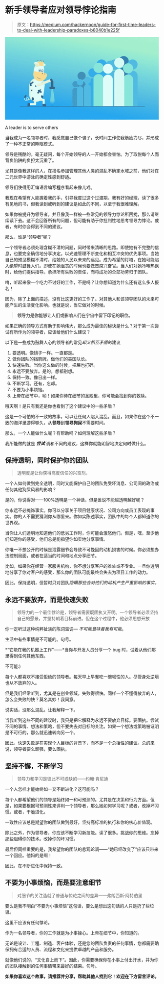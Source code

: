 # 新手领导者应对领导悖论指南

> 原文：<https://medium.com/hackernoon/guide-for-first-time-leaders-to-deal-with-leadership-paradoxes-b8040b1e225f>

![](img/6d2daa4045933eb38ef5ff338f4ca277.png)

A leader is to serve others

当我成为一名领导者时，我感觉自己像个骗子，长时间工作使我筋疲力尽，并形成了一种不正常的睡眠模式。

领导是残酷的。毫无疑问，每个开始领导的人一开始都会害怕。为了取悦每个人而背负陷阱的负担太沉重了。

尤其是像我这样的人，在报名参加管理其他人类的混乱不确定水域之前，他们对在二元世界中游泳的确定性感到舒适。

领导们使得用汇编语言编写程序看起来像儿戏。

我现在希望有人能握着我的手，引导我度过这个过渡期。我有好的经理，读了很多有见地的书，但我读到或听到的建议是如此的不同，以至于我很难理解。

如果你被提升为领导者，并且像我一样被一些常见的领导力悖论所困扰，那么请继续读下去。这不会回答所有的问题，但可能有助于你批判性地思考领导力悖论。或者，有时你会得到不同的建议。

那么，谁是“领导者”呢？

一个领导者必须处理含糊不清的问题，同时带来清晰的思路。即使她有不完整的信息，也要完全确信地分享决定。以光速管理不断变化和相互冲突的优先事项。当她自己的预见模糊不清时，给她的人民以未来的远见。成为希望的灯塔，在她可能陷入绝望时鼓舞人们。即使在她沮丧的时候也要做首席兴奋官。当人们对她冷嘲热讽时，给他们提供指导。承担所有失败的责任，而将成功的全部功劳归于团队。

唷，听起来像一个吃力不讨好的工作，不是吗？让你想知道为什么还有这么多人报名！

因为，除了上面的描述，没有比这更好的工作了。对其他人和该领导团队的未来可能产生的生活变化影响。也就是说，当它做对的时候。

> **领导力是你能够让人们或影响人们在宇宙中留下印记的职位。**

如果正确的领导方式有助于影响伟大，那么成为最佳的秘诀是什么？对于第一次尝试有所作为的领导者，应该给他们什么建议？

以下是一些成为鼓舞人心的领导者的常见*却又相互矛盾的*建议

1.  要透明。像镜子一样。一直都是。
2.  做你团队的挡箭牌。做他们的美国队长。
3.  快速失败。当你这么做的时候，把屎也打碎。
4.  永远不要放弃。是的，想都别想。
5.  保持一致。像日出一样。
6.  不断学习。还有，忘却。
7.  不要为小事烦恼。
8.  上帝在细节中，哟！如果你待在细节的圣殿里，你可能会找到你的救赎。

哦天啊！是只有我还是你也看到了这个建议中的一些矛盾？

这是一个可怕的不一致的故事，可以让任何人陷入混乱。而且，如果你在这个不一致的海洋里游得够久，从**领导**到**领导狗屎**不需要时间。

那么，一个人能做什么呢？有帮助吗？如何理解这些矛盾？

我所能做的就是 ***尝试*** 调和不同的建议，这样你就能明智地决定何时做什么。

## 保持透明，同时保护你的团队

> 透明度是让你获得高度信任的兴奋剂。

一个人如何做到完全透明，同时又能保护自己的团队免受坏消息、公司间的政治或任何其他狗屎风暴的影响？

是的，你说得对——100%透明是一个神话。但是谁说不能越透明越好呢？

你永远不必掩饰事实。你可以分享关于项目健康状况、公司方向或员工表现的事实。你的人不需要猜测你从哪里来。你如实陈述事实，团队中的每个人都知道你的世界观。

当你让人们透明地知道他们的低劣工作时，你可能会激怒他们。但是，嘿，至少他们知道你的感受，他们总是能指望你如实地分享事情。

你唯一不想公开的时候是泄露细节会导致不可挽回的动机损害的时候。你必须想办法控制局面，或者在适当的时间和地点分享细节。

比如，如果你在经营一家服务机构，你不想分享客户的难处或不专业。一旦你透明地分享了你对客户的感受，那么你的团队可能最终会失去为项目工作的动力。

因此，保持透明，但暂时只对团队*隐瞒那些会对他们的动机产生严重影响的事实。*

## 永远不要放弃，而是快速失败

> 领导力的一个最佳悖论是，领导者需要既固执又开明。一个领导者必须坚持自己的愿景，并坚持朝着目标前进。但在这个过程中，他必须思想开放

你一定听过这种纯粹扯淡的陈词滥调— *不可能意味着我有可能*。

生活中有些事情是不可能的。句号。

*“它能在我的机器上工作”——*当你与开发人员分享一个 bug 时，试着从他们那里得到任何其他东西。

不可能:)

每个人都喜欢不接受拒绝的领导者。每天早上早餐吃一碗韧性的人。尽管身处逆境也从不放弃的人。

但是我们经常听到，尤其是在创业领域，失败得很快。同样一个不懂得放弃的人，怎么会失败的快？莫名其妙！我同意。

说实话，没那么混乱。让我解释一下。

当我听到这些不同的建议时，我只是把它解释为永远不要放弃目标。要固执。尝试不同的事情、想法和策略，但不要失去对目标的关注。如果一个想法或策略被证明是不可行的，那么就迅速转向另一个。

因此，快速失败是在实现个人目标的背景下，而不是一个总括性的建议。总的来说，领导者要么顽强，要么固执。

## 坚持不懈，不断学习

> 领导力和学习是彼此不可或缺的——约翰·肯尼迪

一个人怎样才能始终如一又不断进化？这可能吗？

每个人都希望他们的领导是始终如一和可预测的。尤其是在决策和行为方面。但是，如果要根据可预测性来评判一个领导者，那么她如何学习呢？或者，改掉坏习惯。或者，干脆进化。

一致性应该总是期望你的团队做到最好，坚持高标准的执行和你的核心价值观。

除此之外，作为领导者，你应该不断学习新技能。读了很多。挑战你的思维。忘掉那些阻碍你的技术。改掉你的坏习惯。

最后但同样重要的是，我希望你的团队的悲观论调——“她已经改变了”应该只带来一个回应。他妈的是啊！

因此，在不断进化中保持一致。

## 不要为小事烦恼，而是要注意细节

> 对细节的关注造就了普通与惊艳之间的差异——弗朗西斯·阿特伯里

要么是我不明白“不要为小事烦恼”这句话，要么是想出这句话的人只是扔了些垃圾。

这里不应该有任何悖论。

作为一名领导者，你的工作就是为小事操心。上帝在细节中，你知道的。

无论是设计、工程、制造、客户体验，还是您的团队负责的任何事情，您都需要确保拥有合适的人员、流程和文化来提供卓越的产品和服务。

就像他们说的，“文化自上而下”。因此，你需要确保你在小事上付出汗水，并为你的团队接触到的任何事情带来最好的结果。句号。

**如果你喜欢这个故事，请推荐并分享，帮助其他人找到它！欢迎在下方留言评论。**